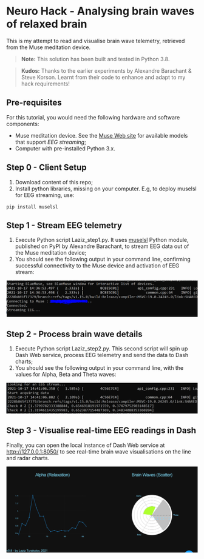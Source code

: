 # Neuro Hack - Analysing brain waves of relaxed brain

This is my attempt to read and visualise brain wave telemetry, retrieved from the Muse meditation device.
> **Note:** This solution has been built and tested in Python 3.8.

> **Kudos:** Thanks to the earlier experiments by Alexandre Barachant & Steve Korson. Learnt from their code to enhance and adapt to my hack requirements!

## Pre-requisites
For this tutorial, you would need the following hardware and software components:
- Muse meditation device. See the [Muse Web site](https://choosemuse.com/) for available models that support *EEG streaming*;
- Computer with pre-installed Python 3.x.

## Step 0 - Client Setup
1. Download content of this repo;
2. Install python libraries, missing on your computer. E.g, to deploy muselsl for EEG streaming, use:
```
pip install muselsl
```

## Step 1 - Stream EEG telemetry

1. Execute Python script Laziz_step1.py. It uses [muselsl](https://pypi.org/project/muselsl/1.0.4/) Python module, published on PyPI by Alexandre Barachant, to stream EEG data out of the Muse meditation device;
2. You should see the following output in your command line, confirming successful connectivity to the Muse device and activation of EEG stream:

![Step1a](/images/Step1a.png)


## Step 2 - Process brain wave details

1. Execute Python script Laziz_step2.py. This second script will spin up Dash Web service, process EEG telemetry and send the data to Dash charts;
2. You should see the following output in your command line, with the values for Alpha, Beta and Theta waves:

![Step2a](/images/Step2a.png)


## Step 3 - Visualise real-time EEG readings in Dash

Finally, you can open the local instance of Dash Web service at http://127.0.0.1:8050/ to see real-time brain wave visualisations on the line and radar charts.

![Step3a](/images/Step3a.png)

